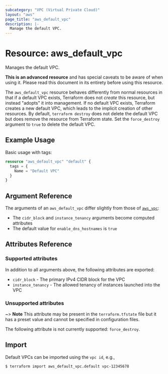```yaml
---
subcategory: "VPC (Virtual Private Cloud)"
layout: "aws"
page_title: "aws_default_vpc"
description: |-
  Manage the default VPC.
---
```


# Resource: aws_default_vpc

Manages the default VPC.

**This is an advanced resource** and has special caveats to be aware of when using it. Please read this document in its entirety before using this resource.

The `aws_default_vpc` resource behaves differently from normal resources in that if a default VPC exists, Terraform does not _create_ this resource, but instead "adopts" it into management.
If no default VPC exists, Terraform creates a new default VPC, which leads to the implicit creation of other resources.
By default, `terraform destroy` does not delete the default VPC but does remove the resource from Terraform state.
Set the `force_destroy` argument to `true` to delete the default VPC.

## Example Usage

Basic usage with tags:

```terraform
resource "aws_default_vpc" "default" {
  tags = {
    Name = "Default VPC"
  }
}
```

## Argument Reference

The arguments of an `aws_default_vpc` differ slightly from those of [`aws_vpc`][tf-vpc]:

* The `cidr_block` and `instance_tenancy` arguments become computed attributes
* The default value for `enable_dns_hostnames` is `true`

## Attributes Reference

### Supported attributes

In addition to all arguments above, the following attributes are exported:

* `cidr_block` - The primary IPv4 CIDR block for the VPC
* `instance_tenancy` - The allowed tenancy of instances launched into the VPC

### Unsupported attributes

~> **Note** This attribute may be present in the `terraform.tfstate` file but it has a preset value and cannot be specified in configuration files.

The following attribute is not currently supported: `force_destroy`.

## Import

Default VPCs can be imported using the `vpc id`, e.g.,

```
$ terraform import aws_default_vpc.default vpc-12345678
```

[tf-vpc]: vpc.html

